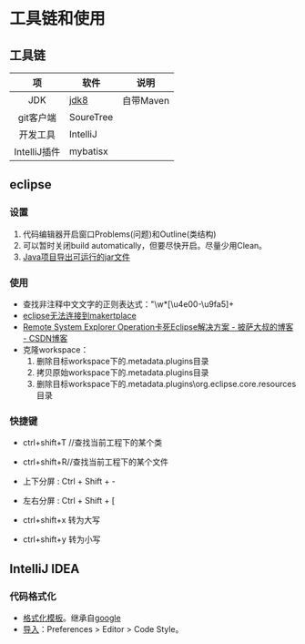 # 工具链和使用
## 工具链
| 项 | 软件 | 说明 |
| :-: | - | - |
| JDK | [jdk8](https://www.oracle.com/java/technologies/javase/javase-jdk8-downloads.html) | 自带Maven |
| git客户端 | SoureTree |  |
| 开发工具 | IntelliJ |  |
| IntelliJ插件 | mybatisx |  |

## eclipse
### 设置
1. 代码编辑器开启窗口Problems(问题)和Outline(类结构)
1. 可以暂时关闭build automatically，但要尽快开启。尽量少用Clean。
1. [Java项目导出可运行的jar文件](https://blog.csdn.net/mahoking/article/details/42871937)

### 使用
* 查找非注释中文文字的正则表达式："\w*[\u4e00-\u9fa5]+
* [eclipse无法连接到makertplace](https://blog.csdn.net/u010177899/article/details/68061624)
* [Remote System Explorer Operation卡死Eclipse解决方案 - 披萨大叔的博客 - CSDN博客](https://blog.csdn.net/qq_27258799/article/details/51682930)
* 克隆workspace：
  1. 删除目标workspace下的.metadata\.plugins目录
  1. 拷贝原始workspace下的.metadata\.plugins目录
  1. 删除目标workspace下的.metadata\.plugins\org.eclipse.core.resources目录

### 快捷键
* ctrl+shift+T //查找当前工程下的某个类
* ctrl+shift+R//查找当前工程下的某个文件

* 上下分屏 : Ctrl + Shift + -
* 左右分屏 : Ctrl + Shift + [

* ctrl+shift+x   转为大写
* ctrl+shift+y   转为小写

## IntelliJ IDEA
### 代码格式化
* [格式化模板](../s/longquan.format.xml)。继承自[google](https://github.com/google/styleguide/blob/gh-pages/intellij-java-google-style.xml)
* [导入](https://blog.csdn.net/whgyxy/article/details/88747178)：Preferences > Editor > Code Style。
